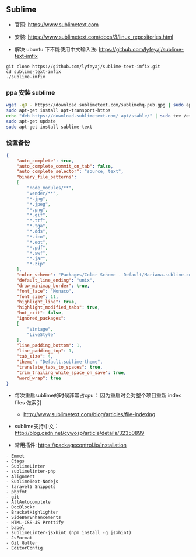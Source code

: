 ## Sublime
* 官网: https://www.sublimetext.com

* 安装: https://www.sublimetext.com/docs/3/linux_repositories.html

* 解决 ubuntu 下不能使用中文输入法: https://github.com/lyfeyaj/sublime-text-imfix
```
git clone https://github.com/lyfeyaj/sublime-text-imfix.git
cd sublime-text-imfix
./sublime-imfix
```

### ppa 安装 sublime
```sh
wget -qO - https://download.sublimetext.com/sublimehq-pub.gpg | sudo apt-key add -
sudo apt-get install apt-transport-https
echo "deb https://download.sublimetext.com/ apt/stable/" | sudo tee /etc/apt/sources.list.d/sublime-text.list
sudo apt-get update
sudo apt-get install sublime-text
```

### 设置备份
```json
{
	"auto_complete": true,
	"auto_complete_commit_on_tab": false,
	"auto_complete_selector": "source, text",
	"binary_file_patterns":
	[
		"node_modules/**",
		"vender/**",
		"*.jpg",
		"*.jpeg",
		"*.png",
		"*.gif",
		"*.ttf",
		"*.tga",
		"*.dds",
		"*.ico",
		"*.eot",
		"*.pdf",
		"*.swf",
		"*.jar",
		"*.zip"
	],
	"color_scheme": "Packages/Color Scheme - Default/Mariana.sublime-color-scheme",
	"default_line_ending": "unix",
	"draw_minimap_border": true,
	"font_face": "Monaco",
	"font_size": 11,
	"highlight_line": true,
	"highlight_modified_tabs": true,
	"hot_exit": false,
	"ignored_packages":
	[
		"Vintage",
		"LiveStyle"
	],
	"line_padding_bottom": 1,
	"line_padding_top": 1,
	"tab_size": 4,
	"theme": "Default.sublime-theme",
	"translate_tabs_to_spaces": true,
	"trim_trailing_white_space_on_save": true,
	"word_wrap": true
}
```

* 每次重启sublime的时候非常占cpu： 因为重启时会对整个项目重新 index files 做索引
	* http://www.sublimetext.com/blog/articles/file-indexing

* sublime支持中文： http://blog.csdn.net/cywosp/article/details/32350899

* 常用插件: https://packagecontrol.io/installation
```
- Emmet  
- Ctags
- SublimeLinter  
- sublimelinter-php
- Alignment  
- SublimeText-Nodejs
- laravel5 Snippets  
- phpfmt
- git  
- AllAutocomplete
- DocBlockr  
- BracketHighlighter
- SideBarEnhancements
- HTML-CSS-JS Prettify
- babel
- sublimeLinter-jsxhint (npm install -g jsxhint)
- JsFormat
- Git Gutter
- EditorConfig
```